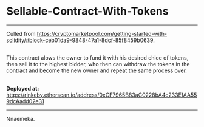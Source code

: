 # Sellable-Contract-With-Tokens

---

Culled from https://cryptomarketpool.com/getting-started-with-solidity/#block-ceb01da9-9848-47a1-8dcf-85f8459b0639.

##

This contract alows the owner to fund it with his desired chice of tokens, then sell it to the highest bidder, who then can withdraw the tokens in the contract and become the new owner and repeat the same process over.

##

**Deployed at:** https://rinkeby.etherscan.io/address/0xCF7965B83aC0228bA4c233EfAA559dcAadd02e31

---

Nnaemeka.
